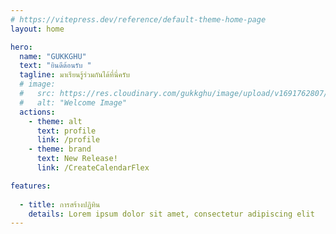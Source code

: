 ```yaml
---
# https://vitepress.dev/reference/default-theme-home-page
layout: home

hero:
  name: "GUKKGHU"
  text: "ยินดีต้อนรับ "
  tagline: มาเรียนรู้ร่วมกันได้ที่นี่ครับ
  # image:
  #   src: https://res.cloudinary.com/gukkghu/image/upload/v1691762807/326911_zgle53.jpg
  #   alt: "Welcome Image"
  actions:
    - theme: alt
      text: profile
      link: /profile
    - theme: brand
      text: New Release!
      link: /CreateCalendarFlex

features:
  
  - title: การสร้างปฏิทิน
    details: Lorem ipsum dolor sit amet, consectetur adipiscing elit
---
```


